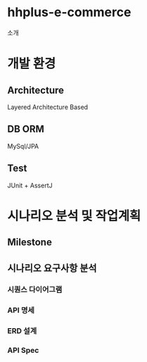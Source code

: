 # hhplus-e-commerce
소개 


# 개발 환경 
## Architecture
Layered Architecture Based

## DB ORM
MySql/JPA

## Test
JUnit + AssertJ 


# 시나리오 분석 및 작업계획


## Milestone


## 시나리오 요구사항 분석

### 시퀀스 다이어그램
### API 명세
### ERD 설계
### API Spec
